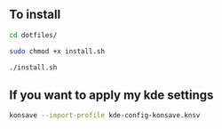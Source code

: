 ## To install

```bash
cd dotfiles/
```

```bash
sudo chmod +x install.sh
```

```bash
./install.sh
```

## If you want to apply my kde settings

```bash
konsave --import-profile kde-config-konsave.knsv
```
